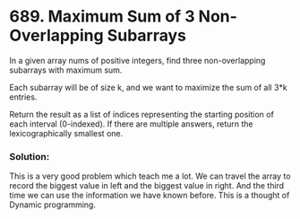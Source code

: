# 689. Maximum Sum of 3 Non-Overlapping Subarrays

In a given array nums of positive integers, find three non-overlapping subarrays with maximum sum.

Each subarray will be of size k, and we want to maximize the sum of all 3*k entries.

Return the result as a list of indices representing the starting position of each interval (0-indexed). If there are multiple answers, return the lexicographically smallest one.

### Solution:

This is a very good problem which teach me a lot. We can travel the array to record the biggest value in left and the biggest value in right. And the third time we can use the information we have known before. This is a thought of Dynamic programming.